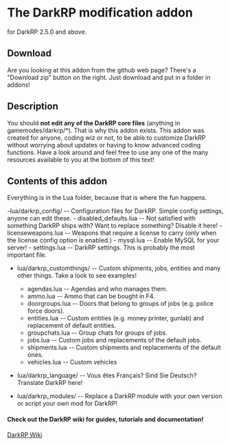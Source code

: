 The DarkRP modification addon
==================
for DarkRP 2.5.0 and above.

## Download ##
Are you looking at this addon from the github web page? There's a "Download zip" button on the right.
Just download and put in a folder in addons!

## Description ##
You should **not edit any of the DarkRP core files** (anything in gamemodes/darkrp/*). That is why this addon exists.
This addon was created for anyone, coding wiz or not, to be able to customize DarkRP without worrying about updates or having to know advanced coding functions. Have a look around and feel free to use any one of the many resources available to you at the bottom of this text!

## Contents of this addon ##
Everything is in the Lua folder, because that is where the fun happens.  

-lua/darkrp_config/        -- Configuration files for DarkRP. Simple config settings, anyone can edit these.
	- disabled_defaults.lua -- Not satisfied with something DarkRP ships with? Want to replace something? Disable it here!
	- licenseweapons.lua    -- Weapons that require a license to carry (only when the license config option is enabled.)
	- mysql.lua             -- Enable MySQL for your server!
	- settings.lua          -- DarkRP settings. This is probably the most important file.  

- lua/darkrp_customthings/  -- Custom shipments, jobs, entities and many other things. Take a look to see examples!
	- agendas.lua           -- Agendas and who manages them.
	- ammo.lua              -- Ammo that can be bought in F4.
	- doorgroups.lua        -- Doors that belong to groups of jobs (e.g. police force doors).
	- entities.lua          -- Custom entities (e.g. money printer, gunlab) and replacement of default entities.
	- groupchats.lua        -- Group chats for groups of jobs.
	- jobs.lua              -- Custom jobs and replacements of the default jobs.
	- shipments.lua         -- Custom shipments and replacements of the default ones.
	- vehicles.lua          -- Custom vehicles  

- lua/darkrp_language/      -- Vous êtes Français? Sind Sie Deutsch? Translate DarkRP here!  

- lua/darkrp_modules/       -- Replace a DarkRP module with your own version or script your own mod for DarkRP!  


#### Check out the DarkRP wiki for guides, tutorials and documentation! ####
[DarkRP Wiki](http://wiki.darkrp.com/index.php/Main_Page)
